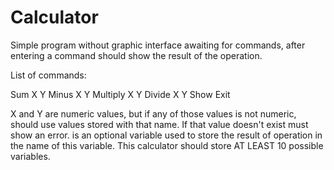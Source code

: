 # Calculator
Simple program without graphic interface awaiting for commands, after entering a command should show the result of the operation. 

List of commands:

  Sum X Y <result>
  Minus X Y <result>
  Multiply X Y <result>
  Divide X Y <result>
  Show <result>
  Exit <result>

X and Y are numeric values, but if any of those values is not numeric, should use values stored with that name. If that value doesn't exist must show an error.
<result> is an optional variable used to store the result of operation in the name of this variable. This calculator should store AT LEAST 10 possible variables.
